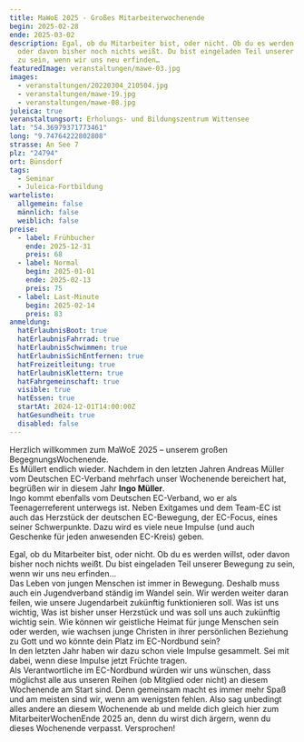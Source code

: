 ```yaml
---
title: MaWoE 2025 - Großes Mitarbeiterwochenende
begin: 2025-02-28
ende: 2025-03-02
description: Egal, ob du Mitarbeiter bist, oder nicht. Ob du es werden willst,
  oder davon bisher noch nichts weißt. Du bist eingeladen Teil unserer Bewegung
  zu sein, wenn wir uns neu erfinden…
featuredImage: veranstaltungen/mawe-03.jpg
images:
  - veranstaltungen/20220304_210504.jpg
  - veranstaltungen/mawe-19.jpg
  - veranstaltungen/mawe-08.jpg
juleica: true
veranstaltungsort: Erholungs- und Bildungszentrum Wittensee
lat: "54.36979371773461"
long: "9.74764222802808"
strasse: An See 7
plz: "24794"
ort: Bünsdorf
tags:
  - Seminar
  - Juleica-Fortbildung
warteliste:
  allgemein: false
  männlich: false
  weiblich: false
preise:
  - label: Frühbucher
    ende: 2025-12-31
    preis: 68
  - label: Normal
    begin: 2025-01-01
    ende: 2025-02-13
    preis: 75
  - label: Last-Minute
    begin: 2025-02-14
    preis: 83
anmeldung:
  hatErlaubnisBoot: true
  hatErlaubnisFahrrad: true
  hatErlaubnisSchwimmen: true
  hatErlaubnisSichEntfernen: true
  hatFreizeitleitung: true
  hatErlaubnisKlettern: true
  hatFahrgemeinschaft: true
  visible: true
  hatEssen: true
  startAt: 2024-12-01T14:00:00Z
  hatGesundheit: true
  disabled: false
---
```

Herzlich willkommen zum MaWoE 2025 – unserem großen BegegnungsWochenende.\
Es Müllert endlich wieder. Nachdem in den letzten Jahren Andreas Müller vom Deutschen EC-Verband mehrfach unser Wochenende bereichert hat, begrüßen wir in diesem Jahr **Ingo Müller**.\
Ingo kommt ebenfalls vom Deutschen EC-Verband, wo er als Teenagerreferent unterwegs ist. Neben Exitgames und dem Team-EC ist auch das Herzstück der deutschen EC-Bewegung, der EC-Focus, eines seiner Schwerpunkte. Dazu wird es viele neue Impulse (und auch Geschenke für jeden anwesenden EC-Kreis) geben.

Egal, ob du Mitarbeiter bist, oder nicht. Ob du es werden willst, oder davon bisher noch nichts weißt. Du bist eingeladen Teil unserer Bewegung zu sein, wenn wir uns neu erfinden…\
Das Leben von jungen Menschen ist immer in Bewegung. Deshalb muss auch ein Jugendverband ständig im Wandel sein. Wir werden weiter daran feilen, wie unsere Jugendarbeit zukünftig funktionieren soll. Was ist uns wichtig, Was ist bisher unser Herzstück und was soll uns auch zukünftig wichtig sein. Wie können wir geistliche Heimat für junge Menschen sein oder werden, wie wachsen junge Christen in ihrer persönlichen Beziehung zu Gott und wo könnte dein Platz im EC-Nordbund sein?\
In den letzten Jahr haben wir dazu schon viele Impulse gesammelt. Sei mit dabei, wenn diese Impulse jetzt Früchte tragen.\
Als Verantwortliche im EC-Nordbund würden wir uns wünschen, dass möglichst alle aus unseren Reihen (ob Mitglied oder nicht) an diesem Wochenende am Start sind. Denn gemeinsam macht es immer mehr Spaß und am meisten sind wir, wenn am wenigsten fehlen. Also sag unbedingt alles andere an diesem Wochenende ab und melde dich gleich [](https://www.ec-nordbund.de/#anmeldung)hier zum MitarbeiterWochenEnde 2025 an, denn du wirst dich ärgern, wenn du dieses Wochenende verpasst. Versprochen!
